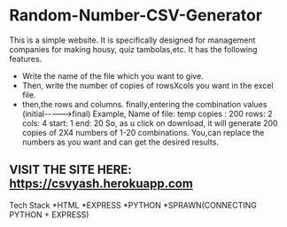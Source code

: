 # Random-Number-CSV-Generator

This is a simple website. It is specifically designed for management companies for making housy, quiz tambolas,etc.
It has the following features.

* Write the name of the file which you want to give.
* Then, write the number of copies of rowsXcols you want in the excel file.
* then,the rows and columns. finally,entering the combination values (initial----->final)
Example,
Name of file: temp
copies : 200
rows: 2
cols: 4
start: 1
end: 20
So, as u click on download, it will generate 200 copies of 2X4 numbers of 1-20 combinations.
You,can replace the numbers as you want and can get the desired results.

## VISIT THE SITE HERE: https://csvyash.herokuapp.com

Tech Stack
*HTML
*EXPRESS
*PYTHON
*SPRAWN(CONNECTING PYTHON + EXPRESS)
